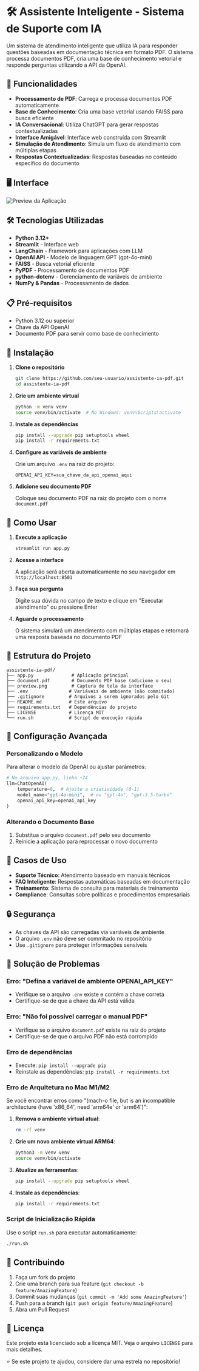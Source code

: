 # 🛠️ Assistente Inteligente - Sistema de Suporte com IA

Um sistema de atendimento inteligente que utiliza IA para responder questões baseadas em documentação técnica em formato PDF. O sistema processa documentos PDF, cria uma base de conhecimento vetorial e responde perguntas utilizando a API da OpenAI.

## 🚀 Funcionalidades

- **Processamento de PDF**: Carrega e processa documentos PDF automaticamente
- **Base de Conhecimento**: Cria uma base vetorial usando FAISS para busca eficiente
- **IA Conversacional**: Utiliza ChatGPT para gerar respostas contextualizadas
- **Interface Amigável**: Interface web construída com Streamlit
- **Simulação de Atendimento**: Simula um fluxo de atendimento com múltiplas etapas
- **Respostas Contextualizadas**: Respostas baseadas no conteúdo específico do documento

## 🖥️ Interface

![Preview da Aplicação](preview.png)

## 🛠️ Tecnologias Utilizadas

- **Python 3.12+**
- **Streamlit** - Interface web
- **LangChain** - Framework para aplicações com LLM
- **OpenAI API** - Modelo de linguagem GPT (gpt-4o-mini)
- **FAISS** - Busca vetorial eficiente
- **PyPDF** - Processamento de documentos PDF
- **python-dotenv** - Gerenciamento de variáveis de ambiente
- **NumPy & Pandas** - Processamento de dados

## 📋 Pré-requisitos

- Python 3.12 ou superior
- Chave da API OpenAI
- Documento PDF para servir como base de conhecimento

## 🔧 Instalação

1. **Clone o repositório**
   ```bash
   git clone https://github.com/seu-usuario/assistente-ia-pdf.git
   cd assistente-ia-pdf
   ```

2. **Crie um ambiente virtual**
   ```bash
   python -m venv venv
   source venv/bin/activate  # No Windows: venv\Scripts\activate
   ```

3. **Instale as dependências**
   ```bash
   pip install --upgrade pip setuptools wheel
   pip install -r requirements.txt
   ```

4. **Configure as variáveis de ambiente**
   
   Crie um arquivo `.env` na raiz do projeto:
   ```env
   OPENAI_API_KEY=sua_chave_da_api_openai_aqui
   ```

5. **Adicione seu documento PDF**
   
   Coloque seu documento PDF na raiz do projeto com o nome `document.pdf`

## 🚀 Como Usar

1. **Execute a aplicação**
   ```bash
   streamlit run app.py
   ```

2. **Acesse a interface**
   
   A aplicação será aberta automaticamente no seu navegador em `http://localhost:8501`

3. **Faça sua pergunta**
   
   Digite sua dúvida no campo de texto e clique em "Executar atendimento" ou pressione Enter

4. **Aguarde o processamento**
   
   O sistema simulará um atendimento com múltiplas etapas e retornará uma resposta baseada no documento PDF

## 📁 Estrutura do Projeto

```
assistente-ia-pdf/
├── app.py              # Aplicação principal
├── document.pdf        # Documento PDF base (adicione o seu)
├── preview.png         # Captura de tela da interface
├── .env               # Variáveis de ambiente (não commitado)
├── .gitignore         # Arquivos a serem ignorados pelo Git
├── README.md          # Este arquivo
├── requirements.txt   # Dependências do projeto
├── LICENSE            # Licença MIT
└── run.sh             # Script de execução rápida
```

## 🔧 Configuração Avançada

### Personalizando o Modelo

Para alterar o modelo da OpenAI ou ajustar parâmetros:

```python
# No arquivo app.py, linha ~74
llm=ChatOpenAI(
    temperature=0,  # Ajuste a criatividade (0-1)
    model_name="gpt-4o-mini",  # ou "gpt-4o", "gpt-3.5-turbo"
    openai_api_key=openai_api_key
)
```

### Alterando o Documento Base

1. Substitua o arquivo `document.pdf` pelo seu documento
2. Reinicie a aplicação para reprocessar o novo documento

## 🎯 Casos de Uso

- **Suporte Técnico**: Atendimento baseado em manuais técnicos
- **FAQ Inteligente**: Respostas automáticas baseadas em documentação
- **Treinamento**: Sistema de consulta para materiais de treinamento
- **Compliance**: Consultas sobre políticas e procedimentos empresariais

## 🔒 Segurança

- As chaves da API são carregadas via variáveis de ambiente
- O arquivo `.env` não deve ser commitado no repositório
- Use `.gitignore` para proteger informações sensíveis

## 🐛 Solução de Problemas

### Erro: "Defina a variável de ambiente OPENAI_API_KEY"
- Verifique se o arquivo `.env` existe e contém a chave correta
- Certifique-se de que a chave da API está válida

### Erro: "Não foi possível carregar o manual PDF"
- Verifique se o arquivo `document.pdf` existe na raiz do projeto
- Certifique-se de que o arquivo PDF não está corrompido

### Erro de dependências
- Execute: `pip install --upgrade pip`
- Reinstale as dependências: `pip install -r requirements.txt`

### Erro de Arquitetura no Mac M1/M2
Se você encontrar erros como "(mach-o file, but is an incompatible architecture (have 'x86_64', need 'arm64e' or 'arm64')":

1. **Remova o ambiente virtual atual**:
   ```bash
   rm -rf venv
   ```

2. **Crie um novo ambiente virtual ARM64**:
   ```bash
   python3 -m venv venv
   source venv/bin/activate
   ```

3. **Atualize as ferramentas**:
   ```bash
   pip install --upgrade pip setuptools wheel
   ```

4. **Instale as dependências**:
   ```bash
   pip install -r requirements.txt
   ```

### Script de Inicialização Rápida
Use o script `run.sh` para executar automaticamente:
```bash
./run.sh
```

## 🤝 Contribuindo

1. Faça um fork do projeto
2. Crie uma branch para sua feature (`git checkout -b feature/AmazingFeature`)
3. Commit suas mudanças (`git commit -m 'Add some AmazingFeature'`)
4. Push para a branch (`git push origin feature/AmazingFeature`)
5. Abra um Pull Request

## 📄 Licença

Este projeto está licenciado sob a licença MIT. Veja o arquivo `LICENSE` para mais detalhes.

⭐ Se este projeto te ajudou, considere dar uma estrela no repositório!

